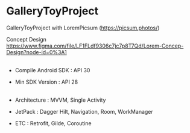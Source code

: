 # GalleryToyProject
GalleryToyProject with LoremPicsum (https://picsum.photos/)

Concept Design <br>
https://www.figma.com/file/LF1FLdf9306c7jc7p8T7Qd/Lorem-Concep-Design?node-id=0%3A1 <br><br>

- Compile Android SDK : API 30 <br>
- Min SDK Version : API 28 <br><br>

- Architecture : MVVM, Single Activity <br>
- JetPack : Dagger Hilt, Navigation, Room, WorkManager <br>
- ETC : Retrofit, Gilde, Coroutine <br>
